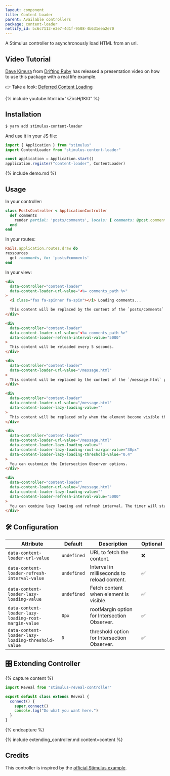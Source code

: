 ```yaml
---
layout: component
title: Content Loader
parent: Available controllers
package: content-loader
netlify_id: bc6c7113-e3e7-4d1f-9508-4b631eea2e70
---
```


A Stimulus controller to asynchronously load HTML from an url.

## Video Tutorial

[Dave Kimura](https://twitter.com/kobaltz) from [Drifting Ruby](https://www.driftingruby.com/) has released a presentation video on how to use this package with a real life example.

👉 Take a look: [Deferred Content Loading](https://www.driftingruby.com/episodes/deferred-content-loading)

{% include youtube.html id="kZircHj1KI0" %}

## Installation

```bash
$ yarn add stimulus-content-loader
```

And use it in your JS file:
```js
import { Application } from "stimulus"
import ContentLoader from "stimulus-content-loader"

const application = Application.start()
application.register("content-loader", ContentLoader)
```

{% include demo.md %}

## Usage

In your controller:
```ruby
class PostsController < ApplicationController
  def comments
    render partial: 'posts/comments', locals: { comments: @post.comments }
  end
end
```

In your routes:
```ruby
Rails.application.routes.draw do
ressources
  get :comments, to: 'posts#comments'
end
```

In your view:
```html
<div
  data-controller="content-loader"
  data-content-loader-url-value="<%= comments_path %>"
>
  <i class="fas fa-spinner fa-spin"></i> Loading comments...

  This content will be replaced by the content of the `posts/comments` partial generated by Rails.
</div>

<div
  data-controller="content-loader"
  data-content-loader-url-value="<%= comments_path %>"
  data-content-loader-refresh-interval-value="5000"
>
  This content will be reloaded every 5 seconds.
</div>

<div
  data-controller="content-loader"
  data-content-loader-url-value="/message.html"
>
  This content will be replaced by the content of the `/message.html` page in your public folder.
</div>

<div
  data-controller="content-loader"
  data-content-loader-url-value="/message.html"
  data-content-loader-lazy-loading-value=""
>
  This content will be replaced only when the element become visible thanks to Intersection Observers.
</div>

<div
  data-controller="content-loader"
  data-content-loader-url-value="/message.html"
  data-content-loader-lazy-loading-value=""
  data-content-loader-lazy-loading-root-margin-value="30px"
  data-content-loader-lazy-loading-threshold-value="0.4"
>
  You can customize the Intersection Observer options.
</div>

<div
  data-controller="content-loader"
  data-content-loader-url-value="/message.html"
  data-content-loader-lazy-loading-value=""
  data-content-loader-refresh-interval-value="5000"
>
  You can combine lazy loading and refresh interval. The timer will start only after the first fetch.
</div>
```

## 🛠 Configuration

| Attribute | Default | Description | Optional |
| --------- | ------- | ----------- | -------- |
| `data-content-loader-url-value` | `undefined` | URL to fetch the content. | ❌ |
| `data-content-loader-refresh-interval-value` | `undefined` | Interval in milliseconds to reload content. | ✅ |
| `data-content-loader-lazy-loading-value` | `undefined` | Fetch content when element is visible. | ✅ |
| `data-content-loader-lazy-loading-root-margin-value` | `0px` | rootMargin option for Intersection Observer. | ✅ |
| `data-content-loader-lazy-loading-threshold-value` | `0` | threshold option for Intersection Observer. | ✅ |


## 🎛 Extending Controller

{% capture content %}
```js
import Reveal from "stimulus-reveal-controller"

export default class extends Reveal {
  connect() {
    super.connect()
    console.log("Do what you want here.")
  }
}
```

{% endcapture %}

{% include extending_controller.md content=content %}

## Credits

This controller is inspired by the [official Stimulus example](https://stimulusjs.org/handbook/working-with-external-resources).
